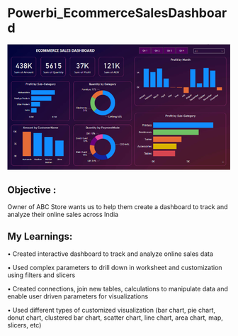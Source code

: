 # Powerbi_EcommerceSalesDashboard

![](https://github.com/abdul-ameer/Powerbi_EcommerceSalesDashboard/blob/main/Capture.PNG)

## Objective :

   Owner of ABC Store wants us to help them create a dashboard to track and analyze their online sales across India

## My Learnings:

• Created interactive dashboard to track and analyze online sales data

• Used complex parameters to drill down in worksheet and customization using filters and slicers

• Created connections, join new tables, calculations to manipulate data and enable user driven parameters for visualizations

• Used different types of customized visualization (bar chart, pie chart, donut chart, clustered bar chart, scatter chart, line chart, area chart, map, slicers, etc)
